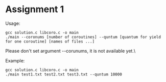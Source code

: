 # Assignment 1
Usage:
```
gcc solution.c libcoro.c -o main
./main --coronums [number of coroutines] --quntum [quantum for yield for one coroutine] [names of files ...]
```
Please don't set argument --corunums, it is not available yet.\


Example:
```
gcc solution.c libcoro.c -o main
./main test1.txt test2.txt test3.txt --quntum 10000

```
